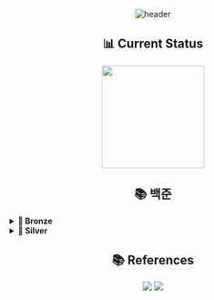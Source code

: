 <div align="center">

![header](https://capsule-render.vercel.app/api?type=waving&height=300&color=gradient&text=Algorithm%20Study)

</div>

<div align="center">
  <h2>📊 Current Status</h2>  <!-- 제목을 HTML <h2> 태그로 감싸 크기 조정 -->
</div>
<p align="center">
  <a href="https://solved.ac/profile/ac13578"><img height="180em" src="http://mazassumnida.wtf/api/v2/generate_badge?boj=ac13578"/></a>
</p>

<div align='center'>
<h2>📚 백준</h2>
</div>
<details>
<summary><strong>🥉 Bronze</strong></summary>

| 문제번호 | 문제 | 개념 |
| -------- | ----- | ---- |
| 1000 | [A＋B](./%EB%B0%B1%EC%A4%80/Bronze/1000.%E2%80%85A%EF%BC%8BB/README.md) | - |
| 1001 | [A－B](./%EB%B0%B1%EC%A4%80/Bronze/1001.%E2%80%85A%EF%BC%8DB/README.md) | - |
| 1008 | [A／B](./%EB%B0%B1%EC%A4%80/Bronze/1008.%E2%80%85A%EF%BC%8FB/README.md) | - |
| 10093 | [숫자](./%EB%B0%B1%EC%A4%80/Bronze/10093.%E2%80%85%EC%88%AB%EC%9E%90/README.md) | [정수형 타입 - int, long, ...](./%EB%B0%B1%EC%A4%80/Bronze/10093.%E2%80%85%EC%88%AB%EC%9E%90/%EC%A0%95%EC%88%98%ED%98%95%20%ED%83%80%EC%9E%85%20-%20int%2C%20long%2C%20....md) |
| 10171 | [고양이](./%EB%B0%B1%EC%A4%80/Bronze/10171.%E2%80%85%EA%B3%A0%EC%96%91%EC%9D%B4/README.md) | - |
| 10172 | [개](./%EB%B0%B1%EC%A4%80/Bronze/10172.%E2%80%85%EA%B0%9C/README.md) | - |
| 10430 | [나머지](./%EB%B0%B1%EC%A4%80/Bronze/10430.%E2%80%85%EB%82%98%EB%A8%B8%EC%A7%80/README.md) | - |
| 10718 | [We love kriii](./%EB%B0%B1%EC%A4%80/Bronze/10718.%E2%80%85We%E2%80%85love%E2%80%85kriii/README.md) | - |
| 10804 | [카드 역배치](./%EB%B0%B1%EC%A4%80/Bronze/10804.%E2%80%85%EC%B9%B4%EB%93%9C%E2%80%85%EC%97%AD%EB%B0%B0%EC%B9%98/README.md) | [swap, reverse](./%EB%B0%B1%EC%A4%80/Bronze/10804.%E2%80%85%EC%B9%B4%EB%93%9C%E2%80%85%EC%97%AD%EB%B0%B0%EC%B9%98/swap%2C%20reverse.md) |
| 10807 | [개수 세기](./%EB%B0%B1%EC%A4%80/Bronze/10807.%E2%80%85%EA%B0%9C%EC%88%98%E2%80%85%EC%84%B8%EA%B8%B0/README.md) | - |
| 10808 | [알파벳 개수](./%EB%B0%B1%EC%A4%80/Bronze/10808.%E2%80%85%EC%95%8C%ED%8C%8C%EB%B2%B3%E2%80%85%EA%B0%9C%EC%88%98/README.md) | [char -&gt; int](./%EB%B0%B1%EC%A4%80/Bronze/10808.%E2%80%85%EC%95%8C%ED%8C%8C%EB%B2%B3%E2%80%85%EA%B0%9C%EC%88%98/char%20-%3E%20int.md) |
| 10869 | [사칙연산](./%EB%B0%B1%EC%A4%80/Bronze/10869.%E2%80%85%EC%82%AC%EC%B9%99%EC%97%B0%EC%82%B0/README.md) | - |
| 10871 | [X보다 작은 수](./%EB%B0%B1%EC%A4%80/Bronze/10871.%E2%80%85X%EB%B3%B4%EB%8B%A4%E2%80%85%EC%9E%91%EC%9D%80%E2%80%85%EC%88%98/README.md) | - |
| 10926 | [？？！](./%EB%B0%B1%EC%A4%80/Bronze/10926.%E2%80%85%EF%BC%9F%EF%BC%9F%EF%BC%81/README.md) | - |
| 10950 | [A＋B － 3](./%EB%B0%B1%EC%A4%80/Bronze/10950.%E2%80%85A%EF%BC%8BB%E2%80%85%EF%BC%8D%E2%80%853/README.md) | - |
| 10951 | [A＋B － 4](./%EB%B0%B1%EC%A4%80/Bronze/10951.%E2%80%85A%EF%BC%8BB%E2%80%85%EF%BC%8D%E2%80%854/README.md) | - |
| 10952 | [A＋B － 5](./%EB%B0%B1%EC%A4%80/Bronze/10952.%E2%80%85A%EF%BC%8BB%E2%80%85%EF%BC%8D%E2%80%855/README.md) | - |
| 10989 | [수 정렬하기 3](./%EB%B0%B1%EC%A4%80/Bronze/10989.%E2%80%85%EC%88%98%E2%80%85%EC%A0%95%EB%A0%AC%ED%95%98%EA%B8%B0%E2%80%853/README.md) | - |
| 10998 | [A×B](./%EB%B0%B1%EC%A4%80/Bronze/10998.%E2%80%85A%C3%97B/README.md) | - |
| 11021 | [A＋B － 7](./%EB%B0%B1%EC%A4%80/Bronze/11021.%E2%80%85A%EF%BC%8BB%E2%80%85%EF%BC%8D%E2%80%857/README.md) | - |
| 11022 | [A＋B － 8](./%EB%B0%B1%EC%A4%80/Bronze/11022.%E2%80%85A%EF%BC%8BB%E2%80%85%EF%BC%8D%E2%80%858/README.md) | - |
| 11328 | [Strfry](./%EB%B0%B1%EC%A4%80/Bronze/11328.%E2%80%85Strfry/README.md) | - |
| 11382 | [꼬마 정민](./%EB%B0%B1%EC%A4%80/Bronze/11382.%E2%80%85%EA%BC%AC%EB%A7%88%E2%80%85%EC%A0%95%EB%AF%BC/README.md) | - |
| 11720 | [숫자의 합](./%EB%B0%B1%EC%A4%80/Bronze/11720.%E2%80%85%EC%88%AB%EC%9E%90%EC%9D%98%E2%80%85%ED%95%A9/README.md) | - |
| 1267 | [핸드폰 요금](./%EB%B0%B1%EC%A4%80/Bronze/1267.%E2%80%85%ED%95%B8%EB%93%9C%ED%8F%B0%E2%80%85%EC%9A%94%EA%B8%88/README.md) | - |
| 1330 | [두 수 비교하기](./%EB%B0%B1%EC%A4%80/Bronze/1330.%E2%80%85%EB%91%90%E2%80%85%EC%88%98%E2%80%85%EB%B9%84%EA%B5%90%ED%95%98%EA%B8%B0/README.md) | - |
| 13300 | [방 배정](./%EB%B0%B1%EC%A4%80/Bronze/13300.%E2%80%85%EB%B0%A9%E2%80%85%EB%B0%B0%EC%A0%95/README.md) | - |
| 14681 | [사분면 고르기](./%EB%B0%B1%EC%A4%80/Bronze/14681.%E2%80%85%EC%82%AC%EB%B6%84%EB%A9%B4%E2%80%85%EA%B3%A0%EB%A5%B4%EA%B8%B0/README.md) | - |
| 15552 | [빠른 A＋B](./%EB%B0%B1%EC%A4%80/Bronze/15552.%E2%80%85%EB%B9%A0%EB%A5%B8%E2%80%85A%EF%BC%8BB/README.md) | - |
| 18108 | [1998년생인 내가 태국에서는 2541년생？！](./%EB%B0%B1%EC%A4%80/Bronze/18108.%E2%80%851998%EB%85%84%EC%83%9D%EC%9D%B8%E2%80%85%EB%82%B4%EA%B0%80%E2%80%85%ED%83%9C%EA%B5%AD%EC%97%90%EC%84%9C%EB%8A%94%E2%80%852541%EB%85%84%EC%83%9D%EF%BC%9F%EF%BC%81/README.md) | - |
| 1919 | [애너그램 만들기](./%EB%B0%B1%EC%A4%80/Bronze/1919.%E2%80%85%EC%95%A0%EB%84%88%EA%B7%B8%EB%9E%A8%E2%80%85%EB%A7%8C%EB%93%A4%EA%B8%B0/README.md) | - |
| 1978 | [소수 찾기](./%EB%B0%B1%EC%A4%80/Bronze/1978.%E2%80%85%EC%86%8C%EC%88%98%E2%80%85%EC%B0%BE%EA%B8%B0/README.md) | - |
| 2292 | [벌집](./%EB%B0%B1%EC%A4%80/Bronze/2292.%E2%80%85%EB%B2%8C%EC%A7%91/README.md) | - |
| 2309 | [일곱 난쟁이](./%EB%B0%B1%EC%A4%80/Bronze/2309.%E2%80%85%EC%9D%BC%EA%B3%B1%E2%80%85%EB%82%9C%EC%9F%81%EC%9D%B4/README.md) | - |
| 2438 | [별 찍기 － 1](./%EB%B0%B1%EC%A4%80/Bronze/2438.%E2%80%85%EB%B3%84%E2%80%85%EC%B0%8D%EA%B8%B0%E2%80%85%EF%BC%8D%E2%80%851/README.md) | - |
| 2439 | [별 찍기 － 2](./%EB%B0%B1%EC%A4%80/Bronze/2439.%E2%80%85%EB%B3%84%E2%80%85%EC%B0%8D%EA%B8%B0%E2%80%85%EF%BC%8D%E2%80%852/README.md) | - |
| 2440 | [별 찍기 － 3](./%EB%B0%B1%EC%A4%80/Bronze/2440.%E2%80%85%EB%B3%84%E2%80%85%EC%B0%8D%EA%B8%B0%E2%80%85%EF%BC%8D%E2%80%853/README.md) | - |
| 2441 | [별 찍기 － 4](./%EB%B0%B1%EC%A4%80/Bronze/2441.%E2%80%85%EB%B3%84%E2%80%85%EC%B0%8D%EA%B8%B0%E2%80%85%EF%BC%8D%E2%80%854/README.md) | - |
| 2443 | [별 찍기 － 6](./%EB%B0%B1%EC%A4%80/Bronze/2443.%E2%80%85%EB%B3%84%E2%80%85%EC%B0%8D%EA%B8%B0%E2%80%85%EF%BC%8D%E2%80%856/README.md) | - |
| 2444 | [별 찍기 － 7](./%EB%B0%B1%EC%A4%80/Bronze/2444.%E2%80%85%EB%B3%84%E2%80%85%EC%B0%8D%EA%B8%B0%E2%80%85%EF%BC%8D%E2%80%857/README.md) | - |
| 2445 | [별 찍기 － 8](./%EB%B0%B1%EC%A4%80/Bronze/2445.%E2%80%85%EB%B3%84%E2%80%85%EC%B0%8D%EA%B8%B0%E2%80%85%EF%BC%8D%E2%80%858/README.md) | - |
| 2446 | [별 찍기 － 9](./%EB%B0%B1%EC%A4%80/Bronze/2446.%E2%80%85%EB%B3%84%E2%80%85%EC%B0%8D%EA%B8%B0%E2%80%85%EF%BC%8D%E2%80%859/README.md) | - |
| 2480 | [주사위 세개](./%EB%B0%B1%EC%A4%80/Bronze/2480.%E2%80%85%EC%A3%BC%EC%82%AC%EC%9C%84%E2%80%85%EC%84%B8%EA%B0%9C/README.md) | - |
| 2490 | [윷놀이](./%EB%B0%B1%EC%A4%80/Bronze/2490.%E2%80%85%EC%9C%B7%EB%86%80%EC%9D%B4/README.md) | - |
| 25083 | [새싹](./%EB%B0%B1%EC%A4%80/Bronze/25083.%E2%80%85%EC%83%88%EC%8B%B9/README.md) | - |
| 2525 | [오븐 시계](./%EB%B0%B1%EC%A4%80/Bronze/2525.%E2%80%85%EC%98%A4%EB%B8%90%E2%80%85%EC%8B%9C%EA%B3%84/README.md) | - |
| 25304 | [영수증](./%EB%B0%B1%EC%A4%80/Bronze/25304.%E2%80%85%EC%98%81%EC%88%98%EC%A6%9D/README.md) | - |
| 25314 | [코딩은 체육과목 입니다](./%EB%B0%B1%EC%A4%80/Bronze/25314.%E2%80%85%EC%BD%94%EB%94%A9%EC%9D%80%E2%80%85%EC%B2%B4%EC%9C%A1%EA%B3%BC%EB%AA%A9%E2%80%85%EC%9E%85%EB%8B%88%EB%8B%A4/README.md) | - |
| 2557 | [Hello World](./%EB%B0%B1%EC%A4%80/Bronze/2557.%E2%80%85Hello%E2%80%85World/README.md) | - |
| 2562 | [최댓값](./%EB%B0%B1%EC%A4%80/Bronze/2562.%E2%80%85%EC%B5%9C%EB%8C%93%EA%B0%92/README.md) | - |
| 2576 | [홀수](./%EB%B0%B1%EC%A4%80/Bronze/2576.%E2%80%85%ED%99%80%EC%88%98/README.md) | [&lt;vector&gt; - vector](./%EB%B0%B1%EC%A4%80/Bronze/2576.%E2%80%85%ED%99%80%EC%88%98/%3Cvector%3E%20-%20vector.md) |
| 2577 | [숫자의 개수](./%EB%B0%B1%EC%A4%80/Bronze/2577.%E2%80%85%EC%88%AB%EC%9E%90%EC%9D%98%E2%80%85%EA%B0%9C%EC%88%98/README.md) | - |
| 2587 | [대표값2](./%EB%B0%B1%EC%A4%80/Bronze/2587.%E2%80%85%EB%8C%80%ED%91%9C%EA%B0%922/README.md) | - |
| 2588 | [곱셈](./%EB%B0%B1%EC%A4%80/Bronze/2588.%E2%80%85%EA%B3%B1%EC%85%88/README.md) | - |
| 2739 | [구구단](./%EB%B0%B1%EC%A4%80/Bronze/2739.%E2%80%85%EA%B5%AC%EA%B5%AC%EB%8B%A8/README.md) | - |
| 2752 | [세수정렬](./%EB%B0%B1%EC%A4%80/Bronze/2752.%E2%80%85%EC%84%B8%EC%88%98%EC%A0%95%EB%A0%AC/README.md) | [&lt;algorithm&gt; - min, max](./%EB%B0%B1%EC%A4%80/Bronze/2752.%E2%80%85%EC%84%B8%EC%88%98%EC%A0%95%EB%A0%AC/%3Calgorithm%3E%20-%20min%2C%20max.md) |
|  |  | [&lt;algorithm&gt; - sort](./%EB%B0%B1%EC%A4%80/Bronze/2752.%E2%80%85%EC%84%B8%EC%88%98%EC%A0%95%EB%A0%AC/%3Calgorithm%3E%20-%20sort.md) |
| 2753 | [윤년](./%EB%B0%B1%EC%A4%80/Bronze/2753.%E2%80%85%EC%9C%A4%EB%85%84/README.md) | - |
| 2884 | [알람 시계](./%EB%B0%B1%EC%A4%80/Bronze/2884.%E2%80%85%EC%95%8C%EB%9E%8C%E2%80%85%EC%8B%9C%EA%B3%84/README.md) | - |
| 3003 | [킹， 퀸， 룩， 비숍， 나이트， 폰](./%EB%B0%B1%EC%A4%80/Bronze/3003.%E2%80%85%ED%82%B9%EF%BC%8C%E2%80%85%ED%80%B8%EF%BC%8C%E2%80%85%EB%A3%A9%EF%BC%8C%E2%80%85%EB%B9%84%EC%88%8D%EF%BC%8C%E2%80%85%EB%82%98%EC%9D%B4%ED%8A%B8%EF%BC%8C%E2%80%85%ED%8F%B0/README.md) | - |
| 30802 | [웰컴 키트](./%EB%B0%B1%EC%A4%80/Bronze/30802.%E2%80%85%EC%9B%B0%EC%BB%B4%E2%80%85%ED%82%A4%ED%8A%B8/README.md) | - |
| 4153 | [직각삼각형](./%EB%B0%B1%EC%A4%80/Bronze/4153.%E2%80%85%EC%A7%81%EA%B0%81%EC%82%BC%EA%B0%81%ED%98%95/README.md) | - |
| 8393 | [합](./%EB%B0%B1%EC%A4%80/Bronze/8393.%E2%80%85%ED%95%A9/README.md) | - |
| 8958 | [OX퀴즈](./%EB%B0%B1%EC%A4%80/Bronze/8958.%E2%80%85OX%ED%80%B4%EC%A6%88/README.md) | - |
| 9498 | [시험 성적](./%EB%B0%B1%EC%A4%80/Bronze/9498.%E2%80%85%EC%8B%9C%ED%97%98%E2%80%85%EC%84%B1%EC%A0%81/README.md) | - |

</details>
<details>
<summary><strong>🥈 Silver</strong></summary>

| 문제번호 | 문제 | 개념 |
| -------- | ----- | ---- |
| 10828 | [스택](./%EB%B0%B1%EC%A4%80/Silver/10828.%E2%80%85%EC%8A%A4%ED%83%9D/README.md) | [&lt;stack&gt; - stack](./%EB%B0%B1%EC%A4%80/Silver/10828.%E2%80%85%EC%8A%A4%ED%83%9D/%3Cstack%3E%20-%20stack.md) |
| 1406 | [에디터](./%EB%B0%B1%EC%A4%80/Silver/1406.%E2%80%85%EC%97%90%EB%94%94%ED%84%B0/README.md) | [&lt;list&gt; - list](./%EB%B0%B1%EC%A4%80/Silver/1406.%E2%80%85%EC%97%90%EB%94%94%ED%84%B0/%3Clist%3E%20-%20list.md) |
|  |  | [auto](./%EB%B0%B1%EC%A4%80/Silver/1406.%E2%80%85%EC%97%90%EB%94%94%ED%84%B0/auto.md) |
|  |  | [iterator (반복자)](./%EB%B0%B1%EC%A4%80/Silver/1406.%E2%80%85%EC%97%90%EB%94%94%ED%84%B0/iterator%20%28%EB%B0%98%EB%B3%B5%EC%9E%90%29.md) |
| 1475 | [방 번호](./%EB%B0%B1%EC%A4%80/Silver/1475.%E2%80%85%EB%B0%A9%E2%80%85%EB%B2%88%ED%98%B8/README.md) | [&lt;cmath&gt; - ceil, floor (올림, 내림)](./%EB%B0%B1%EC%A4%80/Silver/1475.%E2%80%85%EB%B0%A9%E2%80%85%EB%B2%88%ED%98%B8/%3Ccmath%3E%20-%20ceil%2C%20floor%20%28%EC%98%AC%EB%A6%BC%2C%20%EB%82%B4%EB%A6%BC%29.md) |
| 2751 | [수 정렬하기 2](./%EB%B0%B1%EC%A4%80/Silver/2751.%E2%80%85%EC%88%98%E2%80%85%EC%A0%95%EB%A0%AC%ED%95%98%EA%B8%B0%E2%80%852/README.md) | - |
| 3273 | [두 수의 합](./%EB%B0%B1%EC%A4%80/Silver/3273.%E2%80%85%EB%91%90%E2%80%85%EC%88%98%EC%9D%98%E2%80%85%ED%95%A9/README.md) | - |
| 5397 | [키로거](./%EB%B0%B1%EC%A4%80/Silver/5397.%E2%80%85%ED%82%A4%EB%A1%9C%EA%B1%B0/README.md) | - |

</details>

<div align="center">
  <h2>📚 References</h2>
</div>
<p align="center">
  <a href="https://blog.encrypted.gg/category/강좌/실전%20알고리즘"><img src="https://img.shields.io/badge/BaaaaaaaaaaarkingDog_Algorithm_Lecture-11B48A?style=flat-square&logo=Vimeo&logoColor=white"/></a>
  <a href="https://www.acmicpc.net/"><img src="https://img.shields.io/badge/Baekjoon_Online_Judge-0076C0?style=flat-square&logo=Baidu&logoColor=white"/></a>
</p>
